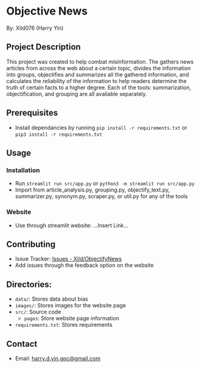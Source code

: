# Objective News
By: Xild076 (Harry Yin)

## Project Description
This project was created to help combat misinformation. The gathers news articles from across the web about a certain topic, divides the information into groups, objectifies and summarizes all the gathered information, and calculates the reliability of the information to help readers determine the truth of certain facts to a higher degree. Each of the tools: summarization, objectification, and grouping are all avaliable separately.

## Prerequisites
- Install dependancies by running `pip install -r requirements.txt` or `pip3 install -r requirements.txt`

## Usage
### Installation
- Run `streamlit run src/app.py` or `python3 -m streamlit run src/app.py`
- Import from article_analysis.py, grouping.py, objectify_text.py, summarizer.py, synonym.py, scraper.py, or util.py for any of the tools
### Website
- Use through streamlit website: ...Insert Link...

## Contributing
- Issue Tracker: [Issues - Xild/ObjectifyNews](https://github.com/Xild076/ObjectiveNews/issues)
- Add issues through the feedback option on the website

## Directories:
- `data/`: Stores data about bias
- `images/`: Stores images for the website page
- `src/`: Source code
    - `pages`: Store website page information
- `requirements.txt`: Stores requirements

## Contact
- Email: harry.d.yin.gpc@gmail.com